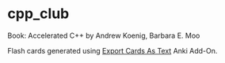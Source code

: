# cpp_club

Book: Accelerated C++ by Andrew Koenig, Barbara E. Moo

Flash cards generated using [Export Cards As Text](https://ankiweb.net/shared/info/1589071665) Anki Add-On.
